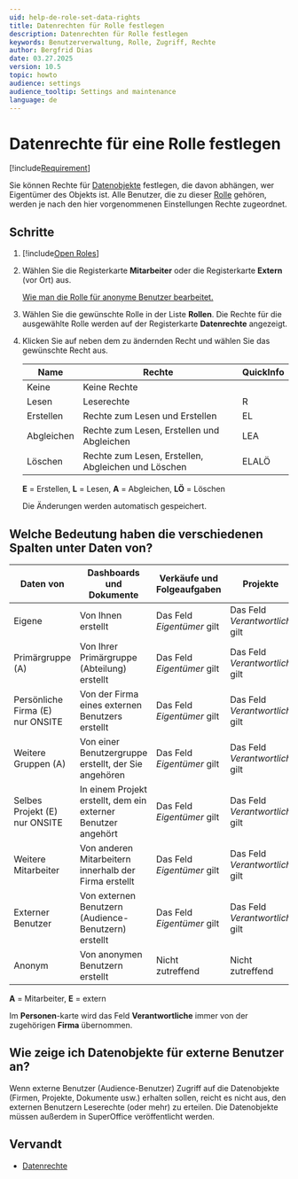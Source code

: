 ```yaml
---
uid: help-de-role-set-data-rights
title: Datenrechten für Rolle festlegen
description: Datenrechten für Rolle festlegen
keywords: Benutzerverwaltung, Rolle, Zugriff, Rechte
author: Bergfrid Dias
date: 03.27.2025
version: 10.5
topic: howto
audience: settings
audience_tooltip: Settings and maintenance
language: de
---
```


# Datenrechte für eine Rolle festlegen

[!include[Requirement](../includes/note-anon-req.md)]

Sie können Rechte für [Datenobjekte][2] festlegen, die davon abhängen, wer Eigentümer des Objekts ist. Alle Benutzer, die zu dieser [Rolle][2] gehören, werden je nach den hier vorgenommenen Einstellungen Rechte zugeordnet.

## Schritte

1. [!include[Open Roles](includes/open-roles.md)]

2. Wählen Sie die Registerkarte **Mitarbeiter** oder die Registerkarte **Extern** (vor Ort) aus.

    [Wie man die Rolle für anonyme Benutzer bearbeitet.][1]

3. Wählen Sie die gewünschte Rolle in der Liste **Rollen**. Die Rechte für die ausgewählte Rolle werden auf der Registerkarte **Datenrechte** angezeigt.

4. Klicken Sie auf <i class="ph ph-caret-down" aria-label="Chevron"></i> neben dem zu ändernden Recht und wählen Sie das gewünschte Recht aus.

    | Name | Rechte | QuickInfo |
    |---|---|---|
    | Keine | Keine Rechte | |
    | Lesen | Leserechte | R |
    | Erstellen | Rechte zum Lesen und Erstellen | EL |
    | Abgleichen | Rechte zum Lesen, Erstellen und Abgleichen | LEA |
    | Löschen | Rechte zum Lesen, Erstellen, Abgleichen und Löschen | ELALÖ |

    **E** = Erstellen, **L** = Lesen, **A** = Abgleichen, **LÖ** = Löschen

    Die Änderungen werden automatisch gespeichert.

## Welche Bedeutung haben die verschiedenen Spalten unter Daten von?

| **Daten von** | **Dashboards und Dokumente** | **Verkäufe und Folgeaufgaben** | **Projekte** | **Firma und Person** |
|---|---|---|---|---|
| Eigene | Von Ihnen erstellt | Das Feld *Eigentümer* gilt | Das Feld *Verantwortlich* gilt | Sie sind "Verantwortlicher" |
| Primärgruppe (A) | Von Ihrer Primärgruppe (Abteilung) erstellt | Das Feld *Eigentümer* gilt | Das Feld *Verantwortlich* gilt | "Verantwortlicher" ist ein Mitarbeiter Ihrer Primärgruppe |
| Persönliche Firma (E)<br />nur ONSITE | Von der Firma eines externen Benutzers erstellt | Das Feld *Eigentümer* gilt | Das Feld *Verantwortlich* gilt | "Verantwortlicher" gilt |
| Weitere Gruppen (A) | Von einer Benutzergruppe erstellt, der Sie angehören | Das Feld *Eigentümer* gilt | Das Feld *Verantwortlich* gilt | "Verantwortlicher" ist ein Mitarbeiter einer Gruppe, der Sie angehören |
| Selbes Projekt (E)<br />nur ONSITE | In einem Projekt erstellt, dem ein externer Benutzer angehört | Das Feld *Eigentümer* gilt | Das Feld *Verantwortlich* gilt | "Verantwortlicher" gilt |
| Weitere Mitarbeiter | Von anderen Mitarbeitern innerhalb der Firma erstellt | Das Feld *Eigentümer* gilt | Das Feld *Verantwortlich* gilt | "Verantwortlicher" ist ein Mitarbeiter, mit dem Sie keine Gruppe teilen |
| Externer Benutzer | Von externen Benutzern (Audience-Benutzern) erstellt | Das Feld *Eigentümer* gilt | Das Feld *Verantwortlich* gilt | "Verantwortlicher" gilt |
| Anonym | Von anonymen Benutzern erstellt | Nicht zutreffend | Nicht zutreffend | Nicht zutreffend |

**A** = Mitarbeiter, **E** = extern

Im **Personen**-karte wird das Feld **Verantwortliche** immer von der zugehörigen **Firma** übernommen.

## Wie zeige ich Datenobjekte für externe Benutzer an?

Wenn externe Benutzer (Audience-Benutzer) Zugriff auf die Datenobjekte (Firmen, Projekte, Dokumente usw.) erhalten sollen, reicht es nicht aus, den externen Benutzern Leserechte (oder mehr) zu erteilen. Die Datenobjekte müssen außerdem in SuperOffice veröffentlicht werden.

## Vervandt

* [Datenrechte][3]

<!-- Referenced links -->
[1]: edit-rights-for-anonymous-users.md
[2]: index.md
[3]: functional-rights.md

